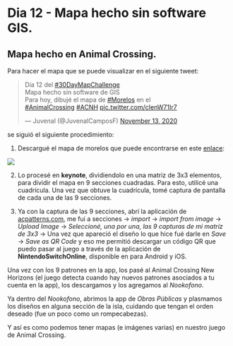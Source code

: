 
# Dia 12 - Mapa hecho sin software GIS. 

## Mapa hecho en Animal Crossing. 

Para hacer el mapa que se puede visualizar en el siguiente tweet: 

<blockquote class="twitter-tweet"><p lang="es" dir="ltr">Dia 12 del <a href="https://twitter.com/hashtag/30DayMapChallenge?src=hash&amp;ref_src=twsrc%5Etfw">#30DayMapChallenge</a> <br>Mapa hecho sin software de GIS<br>Para hoy, dibujé el mapa de <a href="https://twitter.com/hashtag/Morelos?src=hash&amp;ref_src=twsrc%5Etfw">#Morelos</a> en el <br> <a href="https://twitter.com/hashtag/AnimalCrossing?src=hash&amp;ref_src=twsrc%5Etfw">#AnimalCrossing</a> <a href="https://twitter.com/hashtag/ACNH?src=hash&amp;ref_src=twsrc%5Etfw">#ACNH</a> <a href="https://t.co/cIenW71Ir7">pic.twitter.com/cIenW71Ir7</a></p>&mdash; Juvenal (@JuvenalCamposF) <a href="https://twitter.com/JuvenalCamposF/status/1327078203115016192?ref_src=twsrc%5Etfw">November 13, 2020</a></blockquote> <script async src="https://platform.twitter.com/widgets.js" charset="utf-8"></script>

se siguió el siguiente procedimiento: 

1) Descargué el mapa de morelos que puede encontrarse en este [enlace](https://descargarmapas.net/mexico/morelos/mapa-estado-morelos-municipios): 

![](https://descargarmapas.net/mexico/morelos/mapa-estado-morelos-municipios.png)

2) Lo procesé en **keynote**, dividiendolo en una matriz de 3x3 elementos, para dividir el mapa en 9 secciones cuadradas. Para esto, utilicé una cuadrícula. Una vez que obtuve la cuadrícula, tomé captura de pantalla de cada una de las 9 secciones. 

3) Ya con la captura de las 9 secciones, abrí la aplicación de [acpatterns.com](https://acpatterns.com), me fui a secciones -> _import_ -> _import from image_ -> _Upload Image_ -> _Seleccioné, una por una, las 9 capturas de mi matríz de 3x3_ -> Una vez que apareció el diseño lo que hice fué darle en _Save_ -> _Save as QR Code_ y eso me permitió descargar un código QR que puedo pasar al juego a través de la aplicación de **NintendoSwitchOnline**, disponible en para Android y iOS. 

Una vez con los 9 patrones en la app, los pasé al Animal Crossing New Horizons (el juego detecta cuando hay nuevos patrones asociados a tu cuenta en la app), los descargamos y los agregamos al _Nookofono_. 

Ya dentro del _Nookofono_, abrimos la app de _Obras Públicas_ y plasmamos los diseños en alguna sección de la isla, cuidando que tengan el orden deseado (fue un poco como un rompecabezas). 

Y así es como podemos tener mapas (e imágenes varias) en nuestro juego de Animal Crossing. 




